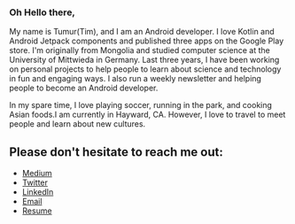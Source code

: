 ### Oh Hello there,

My name is Tumur(Tim), and I am an Android developer. I love Kotlin and Android Jetpack components and published three apps on the Google Play store. I'm originally from Mongolia and studied computer science at the University of Mittwieda in Germany.
Last three years, I have been working on personal projects to help people to learn about science and technology in fun and engaging ways. I also run a weekly newsletter and helping people to become an Android developer. 

In my spare time, I love playing soccer, running in the park, and cooking Asian foods.I am currently in Hayward, CA. However, I love to travel to meet people and learn about new cultures. 

## Please don't hesitate to reach me out:
- <a href="https://medium.com/@timtb">Medium</a>
- <a href="https://twitter.com/timtbdev">Twitter</a>
- <a href="https://www.linkedin.com/in/timtb/">LinkedIn</a>
- <a href="mailto:timtb.dev@gmail.com">Email</a>
- <a href="https://drive.google.com/file/d/1E6hDBE6D61iNlQal8XGj62iqCvk8AHD0/view?usp=sharing" target="_blank">Resume</a>
